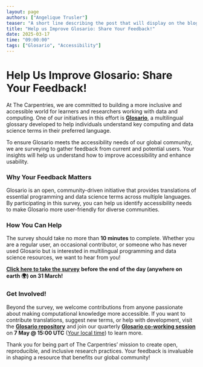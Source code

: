 ```yaml
---
layout: page
authors: ["Angelique Trusler"]
teaser: "A short line describing the post that will display on the blog list page"
title: "Help us Improve Glosario: Share Your Feedback!"
date: 2025-03-17
time: "09:00:00"
tags: ["Glosario", "Accessibility"]
---
```


# Help Us Improve Glosario: Share Your Feedback!

At The Carpentries, we are committed to building a more inclusive and accessible world for learners and researchers working with data and computing. One of our initiatives in this effort is [**Glosario**](https://glosario.carpentries.org/), a multilingual glossary developed to help individuals understand key computing and data science terms in their preferred language.

To ensure Glosario meets the accessibility needs of our global community, we are surveying to gather feedback from current and potential users. Your insights will help us understand how to improve accessibility and enhance usability.

### **Why Your Feedback Matters**

Glosario is an open, community-driven initiative that provides translations of essential programming and data science terms across multiple languages. By participating in this survey, you can help us identify accessibility needs to make Glosario more user-friendly for diverse communities.

### **How You Can Help**

The survey should take no more than **10 minutes** to complete. Whether you are a regular user, an occasional contributor, or someone who has never used Glosario but is interested in multilingual programming and data science resources, we want to hear from you!

[**Click here to take the survey**](https://docs.google.com/forms/d/e/1FAIpQLSfRad4PbscQ2USdvL73NQosDSyPb2nzVcFPKKRVNywKdTb58Q/viewform?usp=header) **before the end of the day (anywhere on earth 🌍) on 31 March!**

### **Get Involved!**

Beyond the survey, we welcome contributions from anyone passionate about making computational knowledge more accessible. If you want to contribute translations, suggest new terms, or help with development, visit the **[Glosario repository](https://github.com/carpentries/glosario)** and join our quarterly **[Glosario co-working session](https://pad.carpentries.org/community-sessions-2025)** on **7 May @ 15:00 UTC** ([Your local time](https://www.timeanddate.com/worldclock/fixedtime.html?msg=Glosario+Coworking&iso=20250507T15&p1=1440&ah=1)) to learn more. 

Thank you for being part of The Carpentries’ mission to create open, reproducible, and inclusive research practices. Your feedback is invaluable in shaping a resource that benefits our global community!
